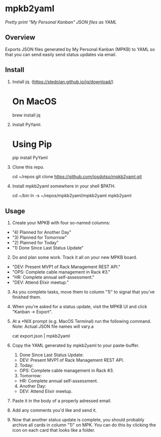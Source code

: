 
mpkb2yaml
====
*Pretty print "My Personal Kanban" JSON files as YAML*

Overview
----
Exports JSON files generated by My Personal Kanban (MPKB) to YAML so that you
can send easily send status updates via email.


Install
----

1. Install jq. (https://stedolan.github.io/jq/download/)

    # On MacOS
    brew install jq

2. Install PyYaml.

    # Using Pip
    pip install PyYaml

3. Clone this repo.

    cd ~/repos
    git clone https://github.com/josdotso/mpkb2yaml.git

4. Install mpkb2yaml somewhere in your shell $PATH.

    cd ~/bin
    ln -s ~/repos/mpkb2yaml/mpkb2yaml mpkb2yaml


Usage
----

1. Create your MPKB with four so-named columns:
  - "4) Planned for Another Day"
  - "3) Planned for Tomorrow"
  - "2) Planned for Today"
  - "1) Done Since Last Status Update"

2. Do and plan some work. Track it all on your new MPKB board.
  - "DEV: Present MVP1 of Rack Management REST API."
  - "OPS: Complete cable management in Rack #3."
  - "HR: Complete annual self-assessment."
  - "DEV: Attend Elixir meetup."

3. As you complete tasks, move them to column "1)" to signal that you've
   finished them.

4. When you're asked for a status update, visit the MPKB UI and click
   "Kanban -> Export".

5. At a \*NIX prompt (e.g. MacOS Terminal) run the following command.
   Note: Actual JSON file names will vary.a

    cat export.json | mpkb2yaml

6. Copy the YAML generated by mpkb2yaml to your paste-buffer.

    1) Done Since Last Status Update:
    - DEV: Present MVP1 of Rack Management REST API.

    2) Today:
    - OPS: Complete cable management in Rack #3.

    3) Tomorrow:
    - HR: Complete annual self-assessment.

    4) Another Day:
    - DEV: Attend Elixir meetup.

7. Paste it in the body of a properly adressed email.

8. Add any comments you'd like and send it.

9. Now that another status update is complete, you should probably archive
   all cards in column "1)" on MPK. You can do this by clicking the icon on
   each card that looks like a folder.

